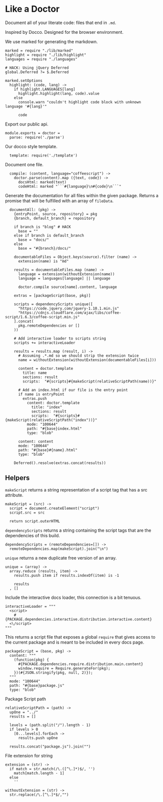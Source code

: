 Like a Doctor
=============

Document all of your literate code: files that end in `.md`.

Inspired by Docco. Designed for the browser environment.

We use marked for generating the markdown.

    marked = require "./lib/marked"
    highlight = require "./lib/highlight"
    languages = require "./languages"

    # HACK: Using jQuery Deferred
    global.Deferred ?= $.Deferred

    marked.setOptions
      highlight: (code, lang) ->
        if highlight.LANGUAGES[lang]
          highlight.highlight(lang, code).value
        else
          console.warn "couldn't highlight code block with unknown language '#{lang}'"

          code

Export our public api.

    module.exports = doctor =
      parse: require('./parse')

Our docco style template.

      template: require('./template')

Document one file.

      compile: (content, language="coffeescript") ->
        doctor.parse(content).map ({text, code}) ->        
          docsHtml: marked(text)
          codeHtml: marked "```#{language}\n#{code}\n```"

Generate the documentation for all files within the given package. Returns a
promise that will be fulfilled with an array of `fileData`.

      documentAll: (pkg) ->
        {entryPoint, source, repository} = pkg
        {branch, default_branch} = repository

        if branch is "blog" # HACK
          base = ""
        else if branch is default_branch
          base = "docs/"
        else
          base = "#{branch}/docs/"

        documentableFiles = Object.keys(source).filter (name) ->
          extension(name) is "md"

        results = documentableFiles.map (name) ->
          language = extension(withoutExtension(name))
          language = languages[language] || language

          doctor.compile source[name].content, language

        extras = [packageScript(base, pkg)]

        scripts = dependencyScripts unique([
          "https://code.jquery.com/jquery-1.10.1.min.js"
          "https://cdnjs.cloudflare.com/ajax/libs/coffee-script/1.6.3/coffee-script.min.js"
        ].concat(
          pkg.remoteDependencies or []
        ))

        # Add interactive loader to scripts string
        scripts += interactiveLoader

        results = results.map (result, i) ->
          # Assuming .*.md so we should strip the extension twice
          name = withoutExtension(withoutExtension(documentableFiles[i]))

          content = doctor.template
            title: name
            sections: result
            scripts:  "#{scripts}#{makeScript(relativeScriptPath(name))}"

          # Add an index.html if our file is the entry point
          if name is entryPoint
            extras.push
              content: doctor.template
                title: "index"
                sections: result
                scripts:  "#{scripts}#{makeScript(relativeScriptPath("index"))}"
              mode: "100644"
              path: "#{base}index.html"
              type: "blob"

          content: content
          mode: "100644"
          path: "#{base}#{name}.html"
          type: "blob"

        Deferred().resolve(extras.concat(results))

Helpers
-------

`makeScript` returns a string representation of a script tag that has a src
attribute.

    makeScript = (src) ->
      script = document.createElement("script")
      script.src = src

      return script.outerHTML

`dependencyScripts` returns a string containing the script tags that are
the dependencies of this build.

    dependencyScripts = (remoteDependencies=[]) ->
      remoteDependencies.map(makeScript).join("\n")

`unique` returns a new duplicate free version of an array.

    unique = (array) ->
      array.reduce (results, item) ->
        results.push item if results.indexOf(item) is -1

        results
      , []

Include the interactive docs loader, this connection is a bit tenuous.

    interactiveLoader = """
      <script>
        #{PACKAGE.dependencies.interactive.distribution.interactive.content}
      <\/script>
    """

This returns a script file that exposes a global `require` that gives access to
the current package and is meant to be included in every docs page.

    packageScript = (base, pkg) ->
      content: """
        (function(pkg) {
          #{PACKAGE.dependencies.require.distribution.main.content}
          window.require = Require.generateFor(pkg);
        })(#{JSON.stringify(pkg, null, 2)});
      """
      mode: "100644"
      path: "#{base}package.js"
      type: "blob"

Package Script path

    relativeScriptPath = (path) ->
      upOne = "../"
      results = []

      levels = (path.split("/").length - 1)
      if levels > 0
        [0...levels].forEach ->
          results.push upOne

      results.concat("package.js").join("")

File extension for string

    extension = (str) ->
      if match = str.match(/\.([^\.]*)$/, '')
        match[match.length - 1]
      else
        ''

    withoutExtension = (str) ->
      str.replace(/\.[^\.]*$/,"")
